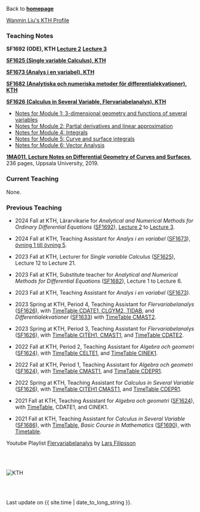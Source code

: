 Back to [**homepage**](https://wanminliu.github.io)

[Wanmin Liu's KTH Profile](https://www.kth.se/profile/wanmin/)


### Teaching Notes

**SF1692 (ODE), KTH** [**Lecture 2**](https://wanminliu.github.io/KTH/ODE/SF1692F2.html)
[**Lecture 3**](https://wanminliu.github.io/KTH/ODE/SF1692F3.html)
 
[**SF1625 (Single variable Calculus), KTH**](https://wanminliu.github.io/KTH/SF1625)


[**SF1673 (Analys i en variabel), KTH**](https://wanminliu.github.io/KTH/SF1673/index)

[**SF1682 (Analytiska och numeriska metoder för differentialekvationer), KTH**](https://wanminliu.github.io/KTH/ODE/ODE.html)

[**SF1626 (Calculus in Several Variable, Flervariabelanalys), KTH**](https://www.kth.se/student/kurser/kurs/SF1626)

*  [Notes for Module 1: 3-dimensional geometry and functions of several variables](https://wanminliu.github.io/KTH/M1/SF1626VT22M1.html)
*  [Notes for Module 2: Partial derivatives and linear approximation](https://wanminliu.github.io/KTH/M2/SF1626VT22M2.html)
*  [Notes for Module 4: Integrals](https://wanminliu.github.io/KTH/M4/SF1626M4.html)
*  [Notes for Module 5: Curve and surface integrals](https://wanminliu.github.io/KTH/M5/SF1626VT22M5.html)
*  [Notes for Module 6: Vector Analysis](https://wanminliu.github.io/KTH/M6/SF1626VT22M6.html)

[**1MA011, Lecture Notes on Differential Geometry of Curves and Surfaces**](https://wanminliu.github.io/doc/DG/DG.html), 236 pages, Uppsala University, 2019.


### Current Teaching
None.

### Previous Teaching

* 2024 Fall at KTH,  Lärarvikarie for *Analytical and Numerical Methods for Ordinary Differential Equations* ([SF1692](https://www.kth.se/student/kurser/kurs/SF1692)), [Lecture 2](https://wanminliu.github.io/KTH/ODE/SF1692F2.html) to [Lecture 3](https://wanminliu.github.io/KTH/ODE/SF1692F3.html).

* 2024 Fall at KTH,  Teaching Assistant for *Analys i en variabel* ([SF1673](https://www.kth.se/student/kurser/kurs/SF1673)), [övning 1 till  övning 5](https://wanminliu.github.io/KTH/SF1673.html).

* 2023 Fall at KTH,  Lecturer for *Single variable Calculus* ([SF1625](https://wanminliu.github.io/KTH/SF1625)), Lecture 12 to Lecture 21.

* 2023 Fall at KTH,  Substitute teacher for *Analytical and Numerical Methods for Differential Equations* ([SF1682](https://canvas.kth.se/courses/41658)), Lecture 1 to Lecture 6.

* 2023 Fall at KTH,  Teaching Assistant for *Analys i en variabel* ([SF1673](https://www.kth.se/student/kurser/kurs/SF1673)). 

* 2023 Spring at KTH, Period 4, Teaching Assistant for *Flervariabelanalys* ([SF1626](https://canvas.kth.se/courses/37846)), with [TimeTable CDATE1, CLGYM2, TIDAB](https://cloud.timeedit.net/kth/web/public01/ri160794X50Z06Q6Z96g0YY0y0066YX0709gQY6Q57264697X4478w27Y5o7o7Zr4QxQ0.html), and *Differentialekvationer* ([SF1633](https://canvas.kth.se/courses/38810)) with [TimeTable CMAST2](https://cloud.timeedit.net/kth/web/public01/ri166795X50Z0XQ6Z46g9Y60y9016Y0200QgQY6Q572806774Y747ZrwoxQo.html).

* 2023 Spring at KTH, Period 3, Teaching Assistant for *Flervariabelanalys* ([SF1626](https://canvas.kth.se/courses/37846)), with [TimeTable CITEH1, CMAST1](https://cloud.timeedit.net/kth/web/public01/ri150774X91Z06Q6Z96g0YY0y0066YX0709gQY6Q55264097X4478w17Y5o7o5Zr4QxQ0.html), and [TimeTable CDATE2](https://cloud.timeedit.net/kth/web/public01/ri150774X91Z06Q6Z96g0YY0y0066YX0709gQY6Q55264097X4478653w51x24r647Y50oQ7Z1YoXQ7.html).


* 2022 Fall at KTH, Period 2, Teaching Assistant for *Algebra och geometri* ([SF1624](https://www.kth.se/social/course/SF1624/)), with [TimeTable  CELTE1](https://cloud.timeedit.net/kth/web/public01/ri170664X35Z56Q6Z96g0YY5y0066YX0709gQY6Q50264596X4878033w51x21r827Y50oQ7Z1YoXQ7.html), and [TimeTable CINEK1](https://cloud.timeedit.net/kth/web/public01/ri170664X35Z56Q6Z96g0YY5y0066YX0709gQY6Q50264596X4878133w51x51r827Y50oQ7Z1YoXQ7.html).
* 2022 Fall at KTH, Period 1, Teaching Assistant for *Algebra och geometri* ([SF1624](https://www.kth.se/social/course/SF1624/)), with [TimeTable CMAST1](https://cloud.timeedit.net/kth/web/public01/ri160604X14Z56Q6Z96g0YY0y0066YX0709gQY6Q53264596X4878673Y51X791927Y507Q7.html), and [TimeTable CDEPR1](https://cloud.timeedit.net/kth/web/public01/ri160604X14Z56Q6Z96g0YY0y0066YX0703gQY6Q53264596X4177459Y50X538298Y517Q7.html).
* 2022 Spring at KTH, Teaching Assistant for *Calculus in Several Variable* ([SF1626](https://canvas.kth.se/courses/31806)), with [TimeTable CITEH1 CMAST1](https://cloud.timeedit.net/kth/web/public01/ri.html?h=t&sid=7&p=20220117.x%2C20220306.x&objects=203502.9%2C203509.9%2C448906.10&ox=0&types=0&fe=0), and [TimeTable CDEPR1](https://cloud.timeedit.net/kth/web/public01/ri.html?h=t&sid=7&p=20220117.x%2C20220306.x&objects=203502.9%2C203509.9%2C448908.10%2C386518.16&ox=0&types=0&fe=0).
* 2021 Fall at KTH, Teaching Assistant for *Algebra och geometri* ([SF1624](https://kth.instructure.com/courses/27038)), with [TimeTable](https://cloud.timeedit.net/kth/web/public01/ri.html?h=t&sid=7&p=20211101.x%2C20211219.x&objects=203502.9%2C203509.9%2C443947.10%2C386461.16%2C-1%2C443880.10%2C203502.9%2C203509.9&ox=0&types=0&fe=0&info=f#), CDATE1, and CINEK1.
* 2021 Fall at KTH, Teaching Assistant for *Calculus in Several Variable* ([SF1686](https://canvas.kth.se/courses/27075)), with [TimeTable](https://cloud.timeedit.net/kth/web/public01/ri176505X20Z5XQ6Z76g8Y60y9066Y05006gQY6Q532805754Y08X7974Y47Q0.html), *Basic Course in Mathematics* ([SF1690](https://canvas.kth.se/courses/27072)), with [Timetable](https://cloud.timeedit.net/kth/web/public01/ri178504X20Z58Q6Z96g0YY0y6066YX080QgQY6Q5326257505777.html).

Youtube Playlist [Flervariabelanalys](https://www.youtube.com/playlist?list=PLN8b0iQL-uXu6ww-gT1qx9tAf49ZfT08N) by [Lars Filipsson](https://www.kth.se/profile/lfn)

<br/><br/>

<img src="https://wanminliu.github.io//pic/KTH20231129.jpg" alt="KTH" id="width:100%;height:auto;">

<br/><br/>
<p>Last update on {{ site.time | date_to_long_string }}.</p>

<script async src="https://www.googletagmanager.com/gtag/js?id=G-6X136VZ9Z5"></script>
<script>
  window.dataLayer = window.dataLayer || [];
  function gtag(){dataLayer.push(arguments);}
  gtag('js', new Date());

  gtag('config', 'G-6X136VZ9Z5');
</script>